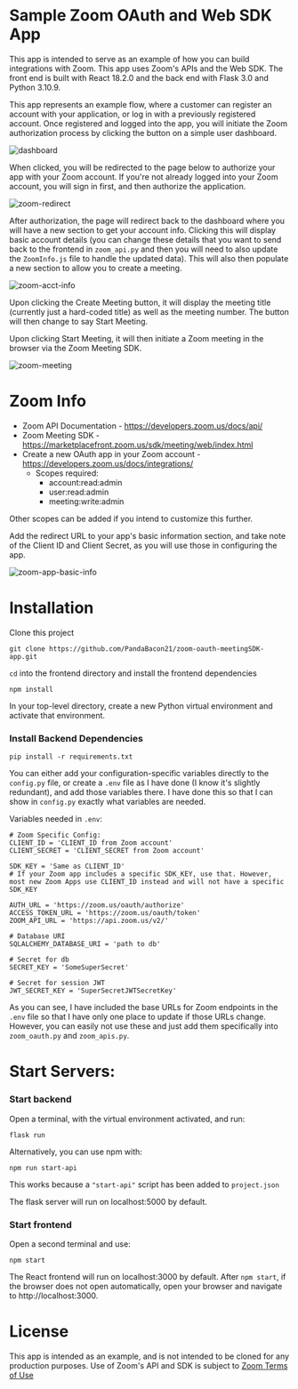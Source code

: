 # Sample Zoom OAuth and Web SDK App

This app is intended to serve as an example of how you can build integrations with Zoom. This app uses Zoom's APIs and the Web SDK. The front end is built with React 18.2.0 and the back end with Flask 3.0 and Python 3.10.9. 

This app represents an example flow, where a customer can register an account with your application, or log in with a previously registered account.
Once registered and logged into the app, you will initiate the Zoom authorization process by clicking the button on a simple user dashboard.

![dashboard](https://github.com/PandaBacon21/zoom-oauth-meetingSDK-app/assets/98666603/7e8801a5-1f41-47a8-b084-625ccd5438fa)

When clicked, you will be redirected to the page below to authorize your app with your Zoom account. If you're not already logged into your Zoom account, you will sign in first, and then authorize the application. 

![zoom-redirect](https://github.com/PandaBacon21/zoom-oauth-meetingSDK-app/assets/98666603/d5b45d33-aabc-4bd3-8ef2-fbe6017a1e7e)

After authorization, the page will redirect back to the dashboard where you will have a new section to get your account info. Clicking this will display basic account details (you can change these details that you want to send back to the frontend in ```zoom_api.py``` and then you will need to also update the ```ZoomInfo.js``` file to handle the updated data). This will also then populate a new section to allow you to create a meeting. 

![zoom-acct-info](https://github.com/PandaBacon21/zoom-oauth-meetingSDK-app/assets/98666603/cf686279-3422-4e5e-b2bc-a544fc9725a0)

Upon clicking the Create Meeting button, it will display the meeting title (currently just a hard-coded title) as well as the meeting number. The button will then change to say Start Meeting. 

Upon clicking Start Meeting, it will then initiate a Zoom meeting in the browser via the Zoom Meeting SDK. 

![zoom-meeting](https://github.com/PandaBacon21/zoom-oauth-meetingSDK-app/assets/98666603/690d4764-c83f-456a-8e91-00409de0393e)


# Zoom Info

- Zoom API Documentation - https://developers.zoom.us/docs/api/
- Zoom Meeting SDK - https://marketplacefront.zoom.us/sdk/meeting/web/index.html
- Create a new OAuth app in your Zoom account - https://developers.zoom.us/docs/integrations/
  - Scopes required:
    - account:read:admin
    - user:read:admin
    - meeting:write:admin

Other scopes can be added if you intend to customize this further. 

Add the redirect URL to your app's basic information section, and take note of the Client ID and Client Secret, as you will use those in configuring the app.

![zoom-app-basic-info](https://github.com/PandaBacon21/zoom-oauth-meetingSDK-app/assets/98666603/a59163df-49f7-4e12-8ac9-01f163ae34eb)


# Installation 
Clone this project 
```
git clone https://github.com/PandaBacon21/zoom-oauth-meetingSDK-app.git
```

```cd``` into the frontend directory and install the frontend dependencies
```
npm install
```

In your top-level directory, create a new Python virtual environment and activate that environment. 

### Install Backend Dependencies
```
pip install -r requirements.txt 
```

You can either add your configuration-specific variables directly to the ```config.py``` file, or create a ```.env``` file as I have done (I know it's slightly redundant), and add those variables there. I have done this so that I can show in ```config.py``` exactly what variables are needed. 

Variables needed in ```.env```: 

```
# Zoom Specific Config:
CLIENT_ID = 'CLIENT_ID from Zoom account'
CLIENT_SECRET = 'CLIENT_SECRET from Zoom account'

SDK_KEY = 'Same as CLIENT_ID'
# If your Zoom app includes a specific SDK_KEY, use that. However, most new Zoom Apps use CLIENT_ID instead and will not have a specific SDK_KEY

AUTH_URL = 'https://zoom.us/oauth/authorize'    
ACCESS_TOKEN_URL = 'https://zoom.us/oauth/token'
ZOOM_API_URL = 'https://api.zoom.us/v2/'

# Database URI 
SQLALCHEMY_DATABASE_URI = 'path to db'

# Secret for db
SECRET_KEY = 'SomeSuperSecret'

# Secret for session JWT
JWT_SECRET_KEY = 'SuperSecretJWTSecretKey'

```

As you can see, I have included the base URLs for Zoom endpoints in the ```.env``` file so that I have only one place to update if those URLs change. However, you can easily not use these and just add them specifically into ```zoom_oauth.py``` and ```zoom_apis.py```. 

# Start Servers: 

### Start backend
Open a terminal, with the virtual environment activated, and run:
```
flask run
```
Alternatively, you can use npm with:
```
npm run start-api
```
This works because a ```"start-api"``` script has been added to ```project.json```

The flask server will run on localhost:5000 by default.

### Start frontend
Open a second terminal and use: 
```
npm start
```
The React frontend will run on localhost:3000 by default. After ```npm start```, if the browser does not open automatically, open your browser and navigate to http://localhost:3000. 

# License

This app is intended as an example, and is not intended to be cloned for any production purposes. Use of Zoom's API and SDK is subject to [Zoom Terms of Use](https://explore.zoom.us/en/legal/zoom-api-license-and-tou/)
